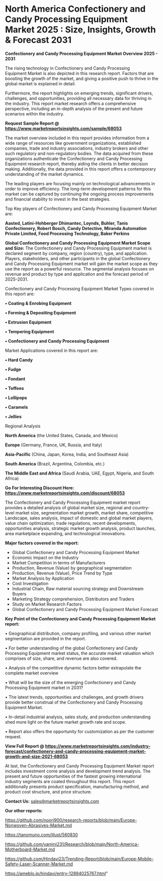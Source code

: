 # North America Confectionery and Candy Processing Equipment Market 2025 : Size, Insights, Growth & Forecast 2031

<Strong> Confectionery and Candy Processing Equipment Market Overview 2025 - 2031</strong>

The rising technology in Confectionery and Candy Processing Equipment Market is also depicted in this research report. Factors that are boosting the growth of the market, and giving a positive push to thrive in the global market is explained in detail.

Furthermore, the report highlights on emerging trends, significant drivers, challenges, and opportunities, providing all necessary data for thriving in the industry. This report market research offers a comprehensive perspective, including an in-depth analysis of the present and future scenarios within the industry.

<strong>Request Sample Report @ <a href=https://www.marketreportsinsights.com/sample/68053>https://www.marketreportsinsights.com/sample/68053</a></strong>

The market overview included in this report provides information from a wide range of resources like government organizations, established companies, trade and industry associations, industry brokers and other such regulatory and non-regulatory bodies. The data acquired from these organizations authenticate the Confectionery and Candy Processing Equipment research report, thereby aiding the clients in better decision making. Additionally, the data provided in this report offers a contemporary understanding of the market dynamics.

The leading players are focusing mainly on technological advancements in order to improve efficiency. The long-term development patterns for this market can be captured by continuing the ongoing process improvements and financial stability to invest in the best strategies.

Top Key players of Confectionery and Candy Processing Equipment Market are:

<strong>Aasted, Latini-Hohberger Dhimantec, Loynds, Buhler, Tanis Confectionery, Robert Bosch, Candy Detective, Miranda Automation Private Limited, Food Processing Technology, Baker Perkins</strong>

<strong><b>Global Confectionery and Candy Processing Equipment Market Scope and Size:</b></strong>
The Confectionery and Candy Processing Equipment market is declared segment by company, region (country), type, and application. Players, stakeholders, and other participants in the global Confectionery and Candy Processing Equipment market will gain the market scope as they use the report as a powerful resource. The segmental analysis focuses on revenue and product by type and application and the forecast period of 2025-2031.

Confectionery and Candy Processing Equipment Market Types covered in this report are:

<strong>• Coating & Enrobing Equipment

• Forming & Depositing Equipment

• Extrusion Equipment

• Tempering Equipment

• Confectionery and Candy Processing Equipment</strong>

Market Applications covered in this report are:

<strong>• Hard Candy

• Fudge

• Fondant

• Toffees

• Lollipops

• Caramels

• Jellies</strong> 

Regional Analysis

<strong>North America</strong> (the United States, Canada, and Mexico)

<strong>Europe</strong> (Germany, France, UK, Russia, and Italy)

<strong>Asia-Pacific</strong> (China, Japan, Korea, India, and Southeast Asia)

<strong>South America</strong> (Brazil, Argentina, Colombia, etc.)

<strong>The Middle East and Africa</strong> (Saudi Arabia, UAE, Egypt, Nigeria, and South Africa)

<strong>Go For Interesting Discount Here: <a href=https://www.marketreportsinsights.com/discount/68053>https://www.marketreportsinsights.com/discount/68053</a></strong>

The Confectionery and Candy Processing Equipment market report provides a detailed analysis of global market size, regional and country-level market size, segmentation market growth, market share, competitive Landscape, sales analysis, impact of domestic and global market players, value chain optimization, trade regulations, recent developments, opportunities analysis, strategic market growth analysis, product launches, area marketplace expanding, and technological innovations.

<strong><b>Major factors covered in the report:</b></strong>
<ul>
  <li>Global Confectionery and Candy Processing Equipment Market </li>
  <li>Economic Impact on the Industry</li>
  <li>Market Competition in terms of Manufacturers</li>
  <li>Production, Revenue (Value) by geographical segmentation</li>
  <li>Production, Revenue (Value), Price Trend by Type</li>
  <li>Market Analysis by Application</li>
  <li>Cost Investigation</li>
  <li>Industrial Chain, Raw material sourcing strategy and Downstream Buyers</li>
  <li>Marketing Strategy comprehension, Distributors and Traders</li>
  <li>Study on Market Research Factors</li>
  <li>Global Confectionery and Candy Processing Equipment Market Forecast</li>
</ul>

<strong><b>Key Point of the Confectionery and Candy Processing Equipment Market report:</b></strong>

• Geographical distribution, company profiling, and various other market segmentation are provided in the report.

• For better understanding of the global Confectionery and Candy Processing Equipment market status, the accurate market valuation which comprises of size, share, and revenue are also covered.

• Analysis of the competitive dynamic factors better extrapolate the complete market overview

• What will be the size of the emerging Confectionery and Candy Processing Equipment market in 2031?

• The latest trends, opportunities and challenges, and growth drivers provide better construal of the Confectionery and Candy Processing Equipment Market.

• In-detail industrial analysis, sales study, and production understanding shed more light on the future market growth rate and scope.

• Report also offers the opportunity for customization as per the customer request.

<strong><b>View Full Report @ <a href=https://www.marketreportsinsights.com/industry-forecast/confectionery-and-candy-processing-equipment-market-growth-and-size-2021-68053>https://www.marketreportsinsights.com/industry-forecast/confectionery-and-candy-processing-equipment-market-growth-and-size-2021-68053</a></b></strong>


At last, the Confectionery and Candy Processing Equipment Market report includes investment come analysis and development trend analysis. The present and future opportunities of the fastest growing international industry segments are coated throughout this report. This report additionally presents product specification, manufacturing method, and product cost structure, and price structure.

<strong>Contact Us:</strong>
sales@marketreportsinsights.com

<strong>Our other reports:</strong>

<a href=https://github.com/noori900/research-reports/blob/main/Europe-Nonwoven-Abrasives-Market.md>https://github.com/noori900/research-reports/blob/main/Europe-Nonwoven-Abrasives-Market.md</a>

<a href=https://tanomuno.com/illust/560830>https://tanomuno.com/illust/560830</a>

<a href=https://github.com/yamini231/Research/blob/main/North-America-Motherboard-Market.md>https://github.com/yamini231/Research/blob/main/North-America-Motherboard-Market.md</a>

<a href=https://github.com/Hindavi23/Trending-Report/blob/main/Europe-Mobile-Safety-Laser-Scanner-Market.md>https://github.com/Hindavi23/Trending-Report/blob/main/Europe-Mobile-Safety-Laser-Scanner-Market.md</a>

<a href=https://ameblo.jp/hindavi/entry-12894025767.html>https://ameblo.jp/hindavi/entry-12894025767.html</a>"
